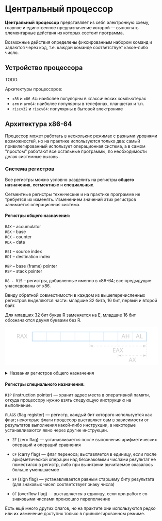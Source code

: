 # Центральный процессор

**Центральный процессор** представляет из себя электронную схему, главное
и единственное предназначение которой — выполнять элементарные действия
из которых состоит программа.

Возможные действия определены фиксированным набором команд и задаются через
код, т.е. каждой команде соответствует какое-либо число.

## Устройство процессора

TODO.

Архитектуры процессоров:
+ `x86` и `x86-64`: наиболее популярны в классических компьютерах
+ `arm` и `arm64`: наиболее популярны в телефонах, планшетах и т.п.
+ `riscv32` и `riscv64`: популярны в бытовой электронике

## Архитектура x86-64

Процессор может работать в нескольких режимах с разными уровнями возможностей,
но на практике используются только два: самый привилегированный использует
операционная система, а в самом "простом" работают все остальные программы,
по необходимости делая системные вызовы.

### Система регистров

Все регистры можно условно разделить на регистры **общего назначения**,
**сегментные** и **специальные**.

Сегментные регистры технические и на практике программе не требуется их
изменять. Изменением значений этих регистров занимается операционная система.

#### Регистры общего назначения:

`RAX` – accumulator<br/>
`RBX` – base<br/>
`RCX` – counter<br/>
`RDX` – data

`RSI` – source index<br/>
`RDI` – destination index

`RBP` – base (frame) pointer<br/>
`RSP` – stack pointer<br/>

`R8 - R15` – регистры, добавленные именно в x86-64; все предыдущие
унаследованы от x86.

Ввиду обратной совместимости в каждом из вышеперечисленных регистров выделяются
части: младшие 32 бита, 16 бит, первый и второй байт.

Для младших 32 бит буква R заменяется на E, младшие 16 бит обозначаются
двумя буквами без R.

![register](register.svg)

<details>
<summary>Названия регистров общего назначения</summary>

| 8 байт | Первые 4 | Первые 2 | Первый |
|--------|----------|----------|--------|
| rax    | eax      | ax       | al     |
| rbx    | ebx      | bx       | bl     |
| rcx    | ecx      | cx       | cl     |
| rdx    | edx      | dx       | dl     |
| rsi    | esi      | si       | sil    |
| rdi    | edi      | di       | dil    |
| rsp    | esp      | sp       | spl    |
| rbp    | ebp      | bp       | bpl    |
| r`i`   | r`i`d    | r`i`w    | r`i`b  |

`i` от 8 до 15.

</details>

#### Регистры специального назначения:

`RIP` (instruction pointer) — хранит адрес места в оперативной памяти, откуда
процессору нужно взять следующую инструкцию на выполнение.

`FLAGS` (flag register) — регистр, каждый бит которого используется как флаг;
некоторые флаги процессор выставляет сам в зависимости от результатов
выполнения какой-либо инструкции, а некоторые устанавливаются явно через
другие инструкции.

+ `ZF` (zero flag) — устанавливается после выполнения арифметических операций
  и операций сравнения

+ `CF` (carry flag) — флаг переноса; выставляется в единицу, если после
  арифметической операции над беззнаковыми числами результат не поместился
  в регистр, либо при вычитании вычитаемое оказалось больше уменьшаемое

+ `SF` (sign flag) — устанавливается равным старшему биту результата
  (для знаковых чисел соответствует знаку числа)

+ `OF` (overflow flag) — выставляется в единицу, если при работе со знаковыми
  числами произошло переполнение

Есть ещё много других флагов, но на практите они используются редко или их
изменение доступно только в привилегированном режиме.
